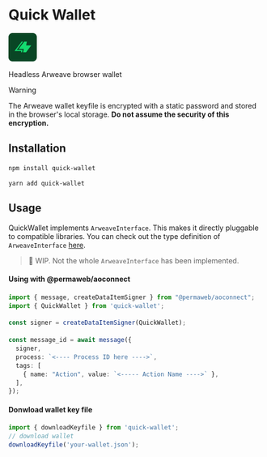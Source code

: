 # Quick Wallet
![quick-wallet](./assets/quick-wallet.png)

Headless Arweave browser wallet

> [!WARNING]  
> The Arweave wallet keyfile is encrypted with a static password and stored in the browser's local storage. **Do not assume the security of this encryption.**

## Installation

```
npm install quick-wallet
```

```
yarn add quick-wallet
```

## Usage

QuickWallet implements `ArweaveInterface`. This makes it directly pluggable to compatible libraries. You can check out the type definition of `ArweaveInterface` [here](https://github.com/jfbeats/ArweaveWalletConnector/blob/7c167f79cd0cf72b6e32e1fe5f988a05eed8f794/src/Arweave.ts#L46C23-L46C23).

> :construction: WIP. Not the whole `ArweaveInterface` has been implemented.

#### Using with @permaweb/aoconnect

```ts
import { message, createDataItemSigner } from "@permaweb/aoconnect";
import { QuickWallet } from 'quick-wallet';

const signer = createDataItemSigner(QuickWallet);

const message_id = await message({
  signer,
  process: `<---- Process ID here ---->`,
  tags: [
    { name: "Action", value: `<----- Action Name ---->` },
  ],
});
```

#### Donwload wallet key file

```ts
import { downloadKeyfile } from 'quick-wallet';
// download wallet
downloadKeyfile('your-wallet.json');
```